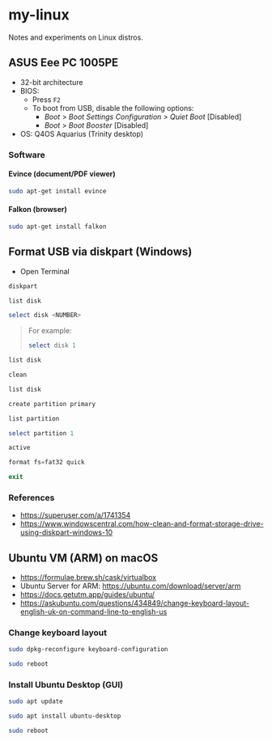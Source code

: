 # my-linux

Notes and experiments on Linux distros.

## ASUS Eee PC 1005PE

- 32-bit architecture
- BIOS:
  - Press `F2`
  - To boot from USB, disable the following options:
    - _Boot_ > _Boot Settings Configuration_ > _Quiet Boot_ [Disabled]
    - _Boot_ > _Boot Booster_ [Disabled]
- OS: Q4OS Aquarius (Trinity desktop)

### Software

#### Evince (document/PDF viewer)

```bash
sudo apt-get install evince
```

#### Falkon (browser)

```bash
sudo apt-get install falkon
```

## Format USB via diskpart (Windows)

- Open Terminal

```powershell
diskpart
```

```powershell
list disk
```

```powershell
select disk <NUMBER>
```

> For example:
>
> ```powershell
> select disk 1
> ```

```powershell
list disk
```

```powershell
clean
```

```powershell
list disk
```

```powershell
create partition primary
```

```powershell
list partition
```

```powershell
select partition 1
```

```powershell
active
```

```powershell
format fs=fat32 quick
```

```powershell
exit
```

### References

- https://superuser.com/a/1741354
- https://www.windowscentral.com/how-clean-and-format-storage-drive-using-diskpart-windows-10

## Ubuntu VM (ARM) on macOS

- https://formulae.brew.sh/cask/virtualbox
- Ubuntu Server for ARM: https://ubuntu.com/download/server/arm
- https://docs.getutm.app/guides/ubuntu/
- https://askubuntu.com/questions/434849/change-keyboard-layout-english-uk-on-command-line-to-english-us

### Change keyboard layout

```bash
sudo dpkg-reconfigure keyboard-configuration
```

```bash
sudo reboot
```

### Install Ubuntu Desktop (GUI)

```bash
sudo apt update
```

```bash
sudo apt install ubuntu-desktop
```

```bash
sudo reboot
```

